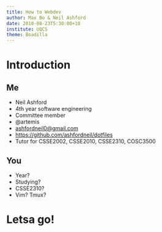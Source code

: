 ```yaml
---
title: How to Webdev 
author: Max Bo & Neil Ashford
date: 2018-08-23T5:30:00+10
institute: UQCS
theme: Boadilla
---
```


# Introduction
## Me
- Neil Ashford
- 4th year software engineering
- Committee member
- @artemis
- ashfordneil0@gmail.com
- https://github.com/ashfordneil/dotfiles
- Tutor for CSSE2002, CSSE2010, CSSE2310, COSC3500

## You
- Year?
- Studying?
- CSSE2310?
- Vim? Tmux?

# Letsa go!
